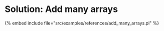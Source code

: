 # Solution: Add many arrays

{% embed include file="src/examples/references/add_many_arrays.pl" %}



